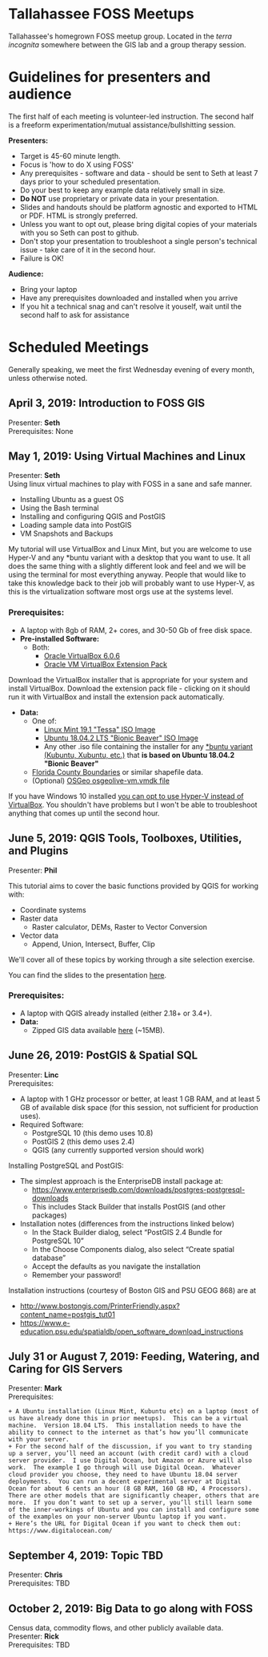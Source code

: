 # Tallahassee FOSS Meetups

Tallahassee's homegrown FOSS meetup group. Located in the *terra incognita* somewhere between the GIS lab and a group therapy session.  
  
# Guidelines for presenters and audience  
  
The first half of each meeting is volunteer-led instruction. The second half is a freeform experimentation/mutual assistance/bullshitting session.  

**Presenters:**
  + Target is 45-60 minute length.  
  + Focus is 'how to do X using FOSS'  
  + Any prerequisites - software and data - should be sent to Seth at least 7 days prior to your scheduled presentation.  
  + Do your best to keep any example data relatively small in size.  
  + **Do NOT** use proprietary or private data in your presentation.  
  + Slides and handouts should be platform agnostic and exported to HTML or PDF. HTML is strongly preferred.  
  + Unless you want to opt out, please bring digital copies of your materials with you so Seth can post to github.  
  + Don't stop your presentation to troubleshoot a single person's technical issue - take care of it in the second hour.  
  + Failure is OK!  
  
**Audience:**  
  + Bring your laptop  
  + Have any prerequisites downloaded and installed when you arrive  
  + If you hit a technical snag and can't resolve it youself, wait until the second half to ask for assistance  
    
# Scheduled Meetings  

Generally speaking, we meet the first Wednesday evening of every month, unless otherwise noted.  

## April 3, 2019: Introduction to FOSS GIS  

Presenter: **Seth**  
Prerequisites: None  

## May 1, 2019: Using Virtual Machines and Linux  
Presenter: **Seth**   
Using linux virtual machines to play with FOSS in a sane and safe manner.
  + Installing Ubuntu as a guest OS  
  + Using the Bash terminal  
  + Installing and configuring QGIS and PostGIS  
  + Loading sample data into PostGIS  
  + VM Snapshots and Backups  
  
My tutorial will use VirtualBox and Linux Mint, but you are welcome to use Hyper-V and any \*buntu variant with a desktop that you want to use. It all does the same thing with a slightly different look and feel and we will be using the terminal for most everything anyway. People that would like to take this knowledge back to their job will probably want to use Hyper-V, as this is the virtualization software most orgs use at the systems level.  

### **Prerequisites:**  
   + A laptop with 8gb of RAM, 2+ cores, and 30-50 Gb of free disk space.  
   + **Pre-installed Software:**
     + Both:
       + [Oracle VirtualBox 6.0.6](https://www.virtualbox.org/wiki/Downloads) 
       + [Oracle VM VirtualBox Extension Pack](https://download.virtualbox.org/virtualbox/6.0.6/Oracle_VM_VirtualBox_Extension_Pack-6.0.6.vbox-extpack)  
      
Download the VirtualBox installer that is appropriate for your system and install VirtualBox. Download the extension pack file - clicking on it should run it with VirtualBox and install the extension pack automatically. 
 
   + **Data:**  
     + One of:  
        + [Linux Mint 19.1 "Tessa" ISO Image](https://linuxmint.com/edition.php?id=261)  
        + [Ubuntu 18.04.2 LTS "Bionic Beaver" ISO Image](http://releases.ubuntu.com/18.04/)  
        + Any other .iso file containing the installer for any [\*buntu variant (Kubuntu, Xubuntu, etc.)](https://www.psychocats.net/ubuntu/whichbuntu) that **is based on Ubuntu 18.04.2 "Bionic Beaver"**
     + [Florida County Boundaries](https://download.fgdl.org/pub/state/county_sep15.zip) or similar shapefile data. 
     + (Optional) [OSGeo osgeolive-vm.vmdk file](https://live.osgeo.org/en/download.html)  

If you have Windows 10 installed [you can opt to use Hyper-V instead of VirtualBox](https://www.nextofwindows.com/how-to-enable-configure-and-use-hyper-v-on-windows-10). You shouldn't have problems but I won't be able to troubleshoot anything that comes up until the second hour.  

## June 5, 2019: QGIS Tools, Toolboxes, Utilities, and Plugins  
Presenter: **Phil**

This tutorial aims to cover the basic functions provided by QGIS for working with:
  + Coordinate systems
  + Raster data
    + Raster calculator, DEMs, Raster to Vector Conversion
  + Vector data
    + Append, Union, Intersect, Buffer, Clip

We'll cover all of these topics by working through a site selection exercise.

You can find the slides to the presentation [here](https://docs.google.com/presentation/d/1VrU04zedVM4MTOhmbHMPutT7sl_-WF1VpqABXryX8os/edit?usp=sharing).

### **Prerequisites:**
  + A laptop with QGIS already installed (either 2.18+ or 3.4+).
  + **Data:**
    + Zipped GIS data available [here](/20190605_QGIS_SiteSelection/FOSS_Data.zip) (~15MB).

## June 26, 2019: PostGIS & Spatial SQL
 Presenter: **Linc**  
 Prerequisites:  
  + A laptop with 1 GHz processor or better, at least 1 GB RAM, and at least 5 GB of available disk space (for this session, not sufficient for production uses).  
  + Required Software:  
    + PostgreSQL 10 (this demo uses 10.8)  
    + PostGIS 2 (this demo uses 2.4)  
    + QGIS (any currently supported version should work)  

Installing PostgreSQL and PostGIS:

  + The simplest approach is the EnterpriseDB install package at:
    + https://www.enterprisedb.com/downloads/postgres-postgresql-downloads  
    + This includes Stack Builder that installs PostGIS (and other packages)  
  + Installation notes (differences from the instructions linked below)  
    + In the Stack Builder dialog, select “PostGIS 2.4 Bundle for PostgreSQL 10”  
    + In the Choose Components dialog, also select “Create spatial database”  
    + Accept the defaults as you navigate the installation  
    + Remember your password!

Installation instructions (courtesy of Boston GIS and PSU GEOG 868) are at  
  + http://www.bostongis.com/PrinterFriendly.aspx?content_name=postgis_tut01  
  + https://www.e-education.psu.edu/spatialdb/open_software_download_instructions
   
 
## July 31 or August 7, 2019: Feeding, Watering, and Caring for GIS Servers  
 Presenter: **Mark**  
 Prerequisites:  
 
    + A Ubuntu installation (Linux Mint, Kubuntu etc) on a laptop (most of us have already done this in prior meetups).  This can be a virtual machine.  Version 18.04 LTS.  This installation needs to have the ability to connect to the internet as that’s how you’ll communicate with your server.    
    + For the second half of the discussion, if you want to try standing up a server, you’ll need an account (with credit card) with a cloud server provider.  I use Digital Ocean, but Amazon or Azure will also work.  The example I go through will use Digital Ocean.  Whatever cloud provider you choose, they need to have Ubuntu 18.04 server deployments.  You can run a decent experimental server at Digital Ocean for about 6 cents an hour (8 GB RAM, 160 GB HD, 4 Processors). There are other models that are significantly cheaper, others that are more.  If you don’t want to set up a server, you’ll still learn some of the inner-workings of Ubuntu and you can install and configure some of the examples on your non-server Ubuntu laptop if you want.  
    + Here’s the URL for Digital Ocean if you want to check them out: https://www.digitalocean.com/  
  
## September 4, 2019: Topic TBD  
 Presenter: **Chris**  
 Prerequisites: TBD  
 
## October 2, 2019: Big Data to go along with FOSS  
Census data, commodity flows, and other publicly available data.  
  Presenter: **Rick**  
  Prerequisites: TBD  
